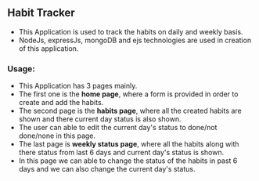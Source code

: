 ## Habit Tracker

- This Application is used to track the habits on daily and weekly basis.
- NodeJs, expressJs, mongoDB and ejs technologies are used in creation of this application.

### Usage:

- This Application has 3 pages mainly.
- The first one is the **home page**, where a form is provided in order to create and add the habits.
- The second page is the **habits page**, where all the created habits are shown and there current day status is also shown.
- The user can able to edit the current day's status to done/not done/none in this page.
- The last page is **weekly status page**, where all the habits along with there status from last 6 days and current day's status is shown.
- In this page we can able to change the status of the habits in past 6 days and we can also change the current day's status.
